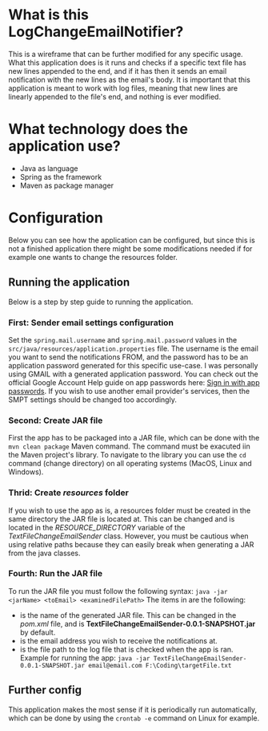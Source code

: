 # What is this LogChangeEmailNotifier?
This is a wireframe that can be further modified for any specific usage. What this application does is it runs and checks if a specific text file has new lines appended to the end, and if it has then it sends an email notification with the new lines as the email's body. It is important that this application is meant to work with log files, meaning that new lines are linearly appended to the file's end, and nothing is ever modified.
# What technology does the application use?
- Java as language
- Spring as the framework
- Maven as package manager
# Configuration
Below you can see how the application can be configured, but since this is not a finished application there might be some modifications needed if for example one wants to change the resources folder.
## Running the application
Below is a step by step guide to running the application.
### First: Sender email settings configuration
Set the `spring.mail.username` and `spring.mail.password` values in the `src/java/resources/application.properties` file. The username is the email you want to send the notifications FROM, and the password has to be an application password generated for this specific use-case. I was personally using GMAIL with a generated application password. You can check out the official Google Account Help guide on app passwords here: [Sign in with app passwords](https://support.google.com/accounts/answer/185833). If you wish to use another email provider's services, then the SMPT settings should be changed too accordingly.
### Second: Create JAR file
First the app has to be packaged into a JAR file, which can be done with the `mvn clean package` Maven command. The command must be exacuted iin the Maven project's library. To navigate to the library you can use the `cd` command (change directory) on all operating systems (MacOS, Linux and Windows).
### Thrid: Create *resources* folder
If you wish to use the app as is, a resources folder must be created in the same directory the JAR file is located at. This can be changed and is located in the *RESOURCE_DIRECTORY* variable of the *TextFileChangeEmailSender* class. However, you must be cautious when using relative paths because they can easily break when generating a JAR from the java classes.
### Fourth: Run the JAR file
To run the JAR file you must follow the following syntax:
```java -jar <jarName> <toEmail> <examinedFilePath>```
The items in *<brackets>* are the following:
- <jarName> is the name of the generated JAR file. This can be changed in the *pom.xml* file, and is **TextFileChangeEmailSender-0.0.1-SNAPSHOT.jar** by default.
- <toEmail> is the email address you wish to receive the notifications at.
- <examinedFilePath> is the file path to the log file that is checked when the app is ran.
Example for running the app:
```java -jar TextFileChangeEmailSender-0.0.1-SNAPSHOT.jar email@email.com F:\Coding\targetFile.txt```
## Further config
This application makes the most sense if it is periodically run automatically, which can be done by using the `crontab -e` command on Linux for example.
